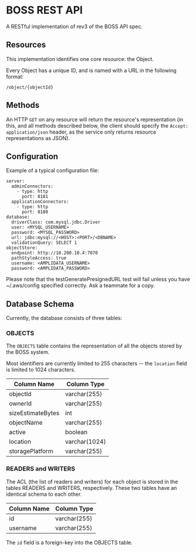 # BOSS REST API 

A RESTful implementation of rev3 of the BOSS API spec.

## Resources 

This implementation identifies one core resource: the Object.

Every Object has a unique ID, and is named with a URL in the following format:
```
/object/{objectId}
```

## Methods 

An HTTP ``GET`` on any resource will return the resource's representation (in this, and all methods described below, the client should specify the ``Accept: application/json`` header, as the service only returns resource representations as JSON).



## Configuration 

Example of a typical configuration file: 
```
server:
  adminConnectors:
    - type: http
      port: 8181
  applicationConnectors:
    - type: http
      port: 8180
database:
  driverClass: com.mysql.jdbc.Driver
  user: <MYSQL_USERNAME>
  password: <MYSQL_PASSWORD>
  url: jdbc:mysql://<HOST>:<PORT>/<DBNAME>
  validationQuery: SELECT 1 
objectStore:
  endpoint: http://10.200.10.4:7070
  pathStyleAccess: true
  username: <AMPLIDATA_USERNAME>
  password: <AMPLIDATA_PASSWORD>
```

Please note that the testGeneratePresignedURL test will fail unless you have ~/.aws/config specified correctly.  Ask a teammate for a copy.


## Database Schema

Currently, the database consists of three tables: 

### OBJECTS

The ``OBJECTS`` table contains the representation of all the objects stored by the BOSS system.

Most identifiers are currently limited to 255 characters -- the ``location`` field is limited to 1024 characters.

Column Name | Column Type
------------|------------
objectId    | varchar(255)
ownerId     | varchar(255) 
sizeEstimateBytes | int
objectName | varchar(255) 
active | boolean
location | varchar(1024) 
storagePlatform | varchar(255) 

### READERS and WRITERS 

The ACL (the list of readers and writers) for each object is stored in the tables READERS and WRITERS, respectively.
These two tables have an identical schema to each other.

Column Name | Column Type
------------|------------
id | varchar(255) 
username | varchar(255) 

The ``id`` field is a foreign-key into the OBJECTS table.  


